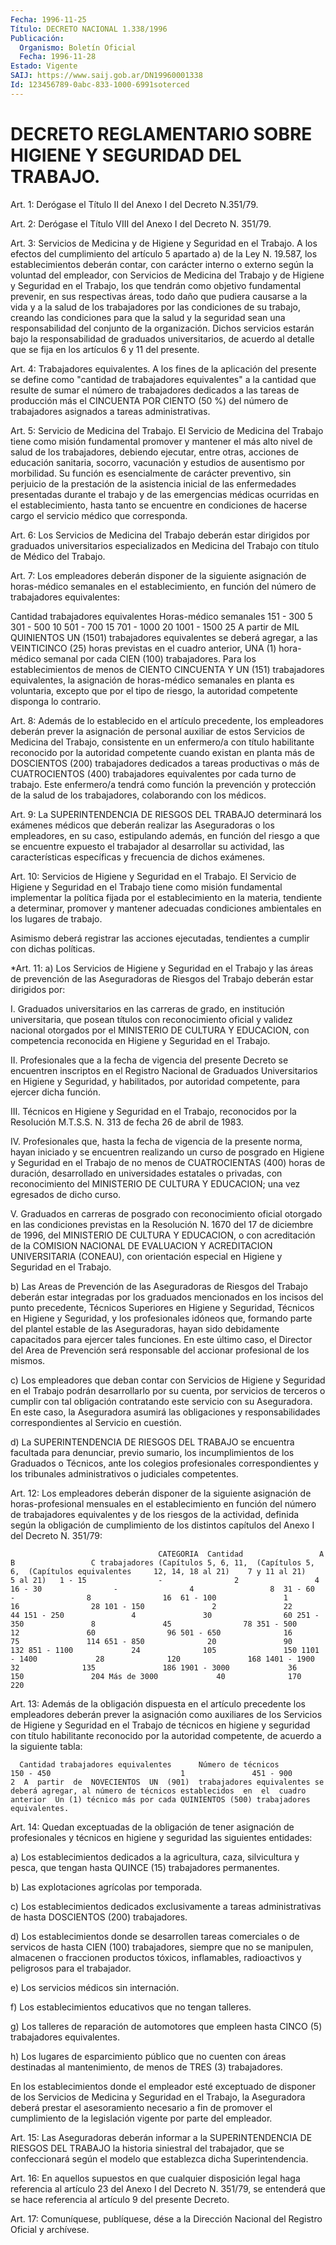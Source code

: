 ```yaml
---
Fecha: 1996-11-25
Título: DECRETO NACIONAL 1.338/1996
Publicación:
  Organismo: Boletín Oficial
  Fecha: 1996-11-28
Estado: Vigente
SAIJ: https://www.saij.gob.ar/DN19960001338
Id: 123456789-0abc-833-1000-6991soterced
---
```

# DECRETO REGLAMENTARIO SOBRE HIGIENE Y SEGURIDAD DEL TRABAJO.

<a id="1"></a>
Art. 1: Derógase el Título II del Anexo I del Decreto N.351/79.

<a id="2"></a>
Art. 2: Derógase el Título VIII del Anexo I del Decreto N. 351/79.

<a id="3"></a>
Art.  3: Servicios  de Medicina y de Higiene y Seguridad  en  el Trabajo. A los efectos del cumplimiento del artículo 5 apartado a) de la Ley N. 19.587, los establecimientos deberán contar, con carácter interno o  externo  según  la voluntad  del  empleador, con  Servicios  de Medicina del Trabajo y de Higiene y Seguridad en el Trabajo, los que tendrán como objetivo fundamental prevenir, en sus respectivas áreas, todo daño que pudiera causarse a la vida y a la salud de los trabajadores  por  las  condiciones de su  trabajo,  creando  las condiciones para que la salud y la seguridad sean una responsabilidad del conjunto de la organización.  Dichos  servicios estarán bajo la responsabilidad de graduados universitarios,  de acuerdo al detalle que se fija en los artículos 6 y 11 del presente.

<a id="4"></a>
Art. 4: Trabajadores  equivalentes.  A  los fines de la aplicación del presente se define como "cantidad de trabajadores equivalentes" a  la  cantidad  que resulte  de sumar el número  de  trabajadores dedicados a las tareas de producción  más  el  CINCUENTA POR CIENTO (50 %) del número de trabajadores asignados a tareas administrativas.

<a id="5"></a>
Art. 5: Servicio de Medicina del Trabajo. El Servicio  de Medicina del  Trabajo  tiene como misión fundamental promover y mantener  el más alto nivel  de salud  de  los trabajadores, debiendo ejecutar, entre otras, acciones de educación sanitaria, socorro, vacunación y estudios de ausentismo por morbilidad.  Su función es esencialmente de  carácter  preventivo,  sin perjuicio de  la  prestación  de  la asistencia  inicial  de  las enfermedades presentadas  durante  el trabajo y de las emergencias médicas ocurridas en el establecimiento, hasta tanto se encuentre en condiciones de hacerse cargo el servicio médico que corresponda.

<a id="6"></a>
Art.  6: Los Servicios de  Medicina  del  Trabajo  deberán estar dirigidos por  graduados universitarios especializados en Medicina del Trabajo con título de Médico del Trabajo.

<a id="7"></a>
Art.  7:  Los  empleadores   deberán  disponer  de  la  siguiente asignación de horas-médico semanales  en  el  establecimiento,  en función del número de trabajadores equivalentes:

 Cantidad trabajadores equivalentes       Horas-médico semanales          151 - 300                               5          301 - 500                              10          501 - 700                              15          701 - 1000                             20         1001 - 1500                             25   A partir de MIL  QUINIENTOS  UN (1501) trabajadores equivalentes se deberá agregar, a las VEINTICINCO (25) horas previstas en el cuadro anterior,  UNA (1) hora-médico    semanal  por  cada  CIEN  (100) trabajadores.  Para  los establecimientos    de  menos  de  CIENTO CINCUENTA Y UN (151) trabajadores equivalentes,  la  asignación  de horas-médico  semanales en planta es voluntaria, excepto que por el tipo de riesgo,  la  autoridad  competente disponga  lo  contrario.

<a id="8"></a>
Art.  8: Además de lo establecido en el artículo precedente,  los empleadores deberán  prever  la asignación de personal auxiliar de estos  Servicios  de Medicina  del   Trabajo,  consistente  en  un enfermero/a  con  título habilitante reconocido  por  la  autoridad competente  cuando  existan  en planta  más  de  DOSCIENTOS  (200) trabajadores dedicados  a tareas productivas o más de CUATROCIENTOS (400) trabajadores equivalentes  por  cada  turno  de trabajo. Este enfermero/a  tendrá como función la prevención y protección  de la salud    de  los  trabajadores,  colaborando  con  los  médicos.

<a id="9"></a>
Art. 9: La SUPERINTENDENCIA DE RIESGOS DEL TRABAJO determinará los exámenes médicos  que  deberán  realizar  las  Aseguradoras  o  los empleadores,  en su caso, estipulando además, en función del riesgo a  que  se encuentre  expuesto el  trabajador  al  desarrollar  su actividad,  las  características específicas y frecuencia de dichos exámenes.

<a id="10"></a>
Art. 10: Servicios  de  Higiene  y  Seguridad  en  el Trabajo. El Servicio  de Higiene  y Seguridad en el Trabajo tiene como  misión fundamental implementar la  política fijada por el establecimiento en  la  materia,  tendiente  a determinar,   promover  y  mantener adecuadas  condiciones  ambientales  en los  lugares  de  trabajo.

Asimismo  deberá  registrar las acciones ejecutadas,  tendientes  a cumplir con dichas políticas.

<a id="11"></a>
*Art. 11: a) Los Servicios de Higiene y Seguridad en el Trabajo y las áreas de prevención de las Aseguradoras de Riesgos del Trabajo deberán estar dirigidos por:

I. Graduados universitarios en las carreras de grado, en institución universitaria, que posean títulos con reconocimiento oficial y validez nacional otorgados por el MINISTERIO DE CULTURA Y EDUCACION, con  competencia reconocida en Higiene y Seguridad en el Trabajo.

II. Profesionales que a la fecha de vigencia del presente Decreto se encuentren inscriptos en el Registro Nacional de Graduados Universitarios en Higiene y Seguridad, y habilitados, por autoridad competente, para ejercer dicha función.

III. Técnicos en Higiene y Seguridad en el Trabajo, reconocidos por la Resolución  M.T.S.S.  N. 313  de  fecha  26  de  abril  de 1983.

IV.  Profesionales  que,  hasta la fecha de vigencia de la presente norma, hayan  iniciado y se  encuentren  realizando  un  curso  de posgrado en Higiene y  Seguridad  en  el  Trabajo  de  no menos de CUATROCIENTAS (400) horas de duración, desarrollado en universidades estatales o privadas, con reconocimiento del MINISTERIO DE CULTURA Y EDUCACION; una vez egresados de dicho curso.

V.  Graduados en carreras de posgrado con reconocimiento oficial otorgado en las condiciones previstas en la Resolución N. 1670 del 17 de diciembre  de 1996, del MINISTERIO DE CULTURA Y EDUCACION, o con acreditación de la COMISION NACIONAL DE EVALUACION Y ACREDITACION UNIVERSITARIA (CONEAU), con orientación especial en Higiene y Seguridad en el Trabajo.

b)  Las  Areas  de Prevención de las Aseguradoras de Riesgos del Trabajo deberán estar  integradas por los graduados mencionados en los incisos del punto precedente, Técnicos  Superiores en Higiene y Seguridad, Técnicos en Higiene y Seguridad, y los profesionales idóneos que, formando parte del plantel estable de las Aseguradoras, hayan sido debidamente capacitados para ejercer tales funciones. En este último  caso, el Director del Area de Prevención será responsable del accionar profesional de los mismos.

c) Los empleadores que deban contar con Servicios de Higiene y Seguridad en el Trabajo podrán desarrollarlo por su cuenta, por servicios de terceros o cumplir con tal obligación contratando este servicio con su Aseguradora.  En este caso, la Aseguradora asumirá las obligaciones y responsabilidades correspondientes al Servicio en cuestión.

d) La SUPERINTENDENCIA DE RIESGOS DEL TRABAJO se encuentra facultada para denunciar, previo sumario, los incumplimientos de los Graduados o Técnicos, ante los colegios profesionales correspondientes y los tribunales administrativos o judiciales competentes.

<a id="12"></a>
Art.  12: Los  empleadores  deberán  disponer  de  la  siguiente asignación de horas-profesional mensuales en el establecimiento en función del número de trabajadores equivalentes y de los riesgos de la actividad, definida  según  la obligación de cumplimiento de los distintos capítulos del Anexo I del Decreto N. 351/79:

                                     CATEGORIA  Cantidad                 A                B                 C trabajadores (Capítulos 5, 6, 11,  (Capítulos 5, 6,  (Capítulos equivalentes     12, 14, 18 al 21)    7 y 11 al 21)      5 al 21)   1 - 15                -                2                 4  16 - 30                -                4                 8  31 - 60                -                8                16  61 - 100               1               16                28 101 - 150               2               22                44 151 - 250               4               30                60 251 - 350               8               45                78 351 - 500              12               60                96 501 - 650              16               75               114 651 - 850              20               90               132 851 - 1100             24              105               150 1101 - 1400             28              120               168 1401 - 1900             32              135               186 1901 - 3000             36              150               204 Más de 3000             40              170               220

<a id="13"></a>
Art.  13:  Además  de la obligación  dispuesta  en  el  artículo precedente los  empleadores  deberán  prever  la  asignación  como auxiliares de los Servicios de Higiene y Seguridad en el Trabajo de técnicos en higiene  y seguridad con título habilitante reconocido por la autoridad competente,  de acuerdo  a  la  siguiente  tabla:

      Cantidad trabajadores equivalentes      Número de técnicos               150 - 450                             1               451 - 900                             2  A  partir  de  NOVECIENTOS  UN  (901)  trabajadores equivalentes se deberá agregar, al número de técnicos establecidos  en  el  cuadro anterior  Un (1) técnico más por cada QUINIENTOS (500) trabajadores equivalentes.

<a id="14"></a>
Art. 14:  Quedan exceptuadas de la obligación de tener asignación de profesionales  y  técnicos en higiene y seguridad las siguientes entidades:

a)  Los  establecimientos    dedicados   a  la  agricultura,  caza, silvicultura  y  pesca, que tengan hasta QUINCE  (15)  trabajadores permanentes.

b) Las explotaciones agrícolas por temporada.

c)  Los establecimientos dedicados exclusivamente a tareas administrativas de hasta DOSCIENTOS (200) trabajadores.

d) Los establecimientos donde se desarrollen tareas comerciales o de  servicos de hasta CIEN (100) trabajadores, siempre que no se manipulen, almacenen  o fraccionen productos tóxicos, inflamables, radioactivos y peligrosos para el trabajador.

e) Los servicios médicos sin internación.

f)  Los  establecimientos  educativos que no tengan talleres.

g)  Los  talleres  de reparación de automotores que  empleen  hasta CINCO (5) trabajadores equivalentes.

h) Los lugares de esparcimiento  público  que  no cuenten con áreas destinadas al  mantenimiento,  de  menos de TRES (3)  trabajadores.

En  los  establecimientos  donde el empleador  esté  exceptuado  de disponer de los Servicios de Medicina y Seguridad en el Trabajo, la Aseguradora deberá prestar el  asesoramiento  necesario  a  fin  de promover  el  cumplimiento  de la legislación vigente por parte del empleador.

<a id="15"></a>
Art. 15: Las Aseguradoras deberán  informar a la SUPERINTENDENCIA DE RIESGOS DEL TRABAJO la historia siniestral  del  trabajador, que se confeccionará según el modelo que establezca dicha Superintendencia.

<a id="16"></a>
Art. 16: En aquellos supuestos en que cualquier disposición legal haga referencia al artículo 23 del Anexo I del Decreto N. 351/79, se entenderá que se hace referencia al artículo 9 del presente Decreto.

<a id="17"></a>
Art. 17: Comuníquese, publíquese, dése a la Dirección  Nacional del Registro Oficial y archívese.